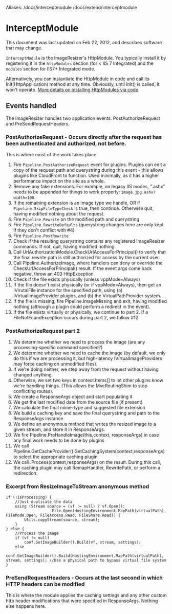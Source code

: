 Aliases: /docs/interceptmodule /docs/extend/interceptmodule

# InterceptModule 

This document was last updated on Feb 22, 2012, and describes software that may change.

`InterceptModule` is the ImageResizer's HttpModule. You typically install it by registering it in the `httpModules` section (for < IIS 7 Integrated) and the `modules` section for IIS7+ Integrated mode.

Alternatively, you can instantiate the HttpModule in code and call its Init(HttpApplication) method at any time. Obviously, until Init() is called, it won't operate. [More details on installing HttpModules via code](http://stackoverflow.com/questions/239802/programmatically-register-httpmodules-at-runtime).

## Events handled

The ImageResizer handles two application events: PostAuthorizeRequest and PreSendRequestHeaders.

### PostAuthorizeRequest - Occurs directly after the request has been authenticated and authorized, not before.

This is where most of the work takes place.

1. Fire `Pipeline.PostAuthorizeRequest` event for plugins. Plugins can edit a copy of the request path and querystring during this event - 
   this allows plugins like CloudFront to function. Used minimally, as it has a higher performance impact on the site as a whole.
2. Remove any fake extensions. For example, on legacy IIS modes, ".ashx" needs to be appended for things to work properly: `image.jpg.ashx?width=100`.
3. If the remaining extension is an image type we handle, OR if `Pipeline.SkipFileTypeCheck` is true, then continue. Otherwise quit, having modified nothing about the request.
4. Fire `Pipeline.Rewrite` on the modified path and querystring
5. Fire `Pipeline.RewriteDefaults` (querystring changes here are only kept if they don't conflict with #4)
6. Fire `Pipeline.PostRewrite`
7. Check if the resulting querystring contains any registered ImageResizer commands. If not, quit, having modified nothing.
8. Call UrlAuthorizationModule.CheckUrlAccessForPrincipal() to verify that the final rewrite path is still authorized for access by the current user.
9. Call Pipeline.AuthorizeImage, where handlers can deny or override the CheckUrlAccessForPrincipal() result. If the event args come back negative, throw an 403 HttpException.
10. Check if the file exists physically (unless vppMode=Always)
11. If the file doesn't exist physically (or if vppMode=Always), then get an IVirutalFile instance for the specified path, using (a) IVirtualImageProvider plugins, and (b) the VirtualPathProvider system.
12. If the file is missing, fire Pipeline.ImageMissing and exit, having modified nothing (although a plugin could perform a redirect in the event).
13. If the file exists virtually or physically, we continue to part 2. If a FileNotFoundException occurs during part 2, we follow #12.

### PostAuthorizeRequest part 2

1. We determine whether we need to process the image (are any processing-specific command specified?)
2. We determine whether we need to cache the image (by default, we only do this if we are processing it, but high-latency IVirtualImageProviders may force caching on unmodified files).
3. If we're doing neither, we step away from the request without having changed anything.
4. Otherwise, we set two keys in context.Items[] to let other plugins know we're handling things. (This allows the MvcRoutingShim to stop conflicting routes).
5. We create a ResponseArgs object and start populating it
6. We get the last modified date from the source file (if present)
7. We calculate the final mime-type and suggested file extension
8. We build a caching key and save the final querystring and path to the ResponseArgs instance
9. We define an anonymous method that writes the resized image to a given stream, and store it in ResponseArgs.
10. We fire Pipeline.PreHandleImage(this,context, responseArgs) in case any final work needs to be done by plugins
11. We call Pipeline.GetCacheProvider().GetCachingSystem(context,responseArgs) to select the appropriate caching plugin.
12. We call .Process(context,responseArgs) on the result. During this call, the caching plugin may call RemapHandler, RewritePath, or perform a redirection.


### Excerpt from ResizeImageToStream anonymous method

	if (!isProcessing) {
	    //Just duplicate the data
	    using (Stream source = (vf != null) ? vf.Open(): 
	                    File.Open(HostingEnvironment.MapPath(virtualPath), FileMode.Open, FileAccess.Read, FileShare.Read)) {
	        Utils.copyStream(source, stream);
	    }
	} else {
	    //Process the image
	    if (vf != null)
	        conf.GetImageBuilder().Build(vf, stream, settings);
	    else
	        conf.GetImageBuilder().Build(HostingEnvironment.MapPath(virtualPath), stream, settings); //Use a physical path to bypass virtual file system
	}


### PreSendRequestHeaders - Occurs at the last second in which HTTP headers can be modified

This is where the module applies the caching settings and any other custom http header modifications that were specified in ResponseArgs. Nothing else happens here.
